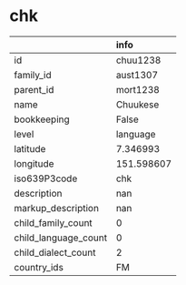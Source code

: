 # chk
|                      | info       |
|:---------------------|:-----------|
| id                   | chuu1238   |
| family_id            | aust1307   |
| parent_id            | mort1238   |
| name                 | Chuukese   |
| bookkeeping          | False      |
| level                | language   |
| latitude             | 7.346993   |
| longitude            | 151.598607 |
| iso639P3code         | chk        |
| description          | nan        |
| markup_description   | nan        |
| child_family_count   | 0          |
| child_language_count | 0          |
| child_dialect_count  | 2          |
| country_ids          | FM         |